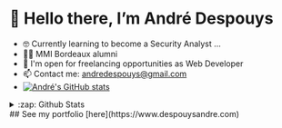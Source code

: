 # 👋 Hello there, I’m André Despouys

- 🤓 Currently learning to become a Security Analyst ...
- 👨‍🎓 MMI Bordeaux alumni
- 🌱 I'm open for freelancing opportunities as Web Developer
- 📫 Contact me: andredespouys@gmail.com
- [![André's GitHub stats](https://github-readme-stats-gamma-six-73.vercel.app/api/top-langs/?username=andredespouys)](https://github.com/anuraghazra/github-readme-stats)

<details>
  <summary>:zap: Github Stats</summary>
</details>
## See my portfolio [here](https://www.despouysandre.com)
<!---
andredespouys/andredespouys is a ✨ special ✨ repository because its `README.md` (this file) appears on your GitHub profile.
You can click the Preview link to take a look at your changes.
--->
